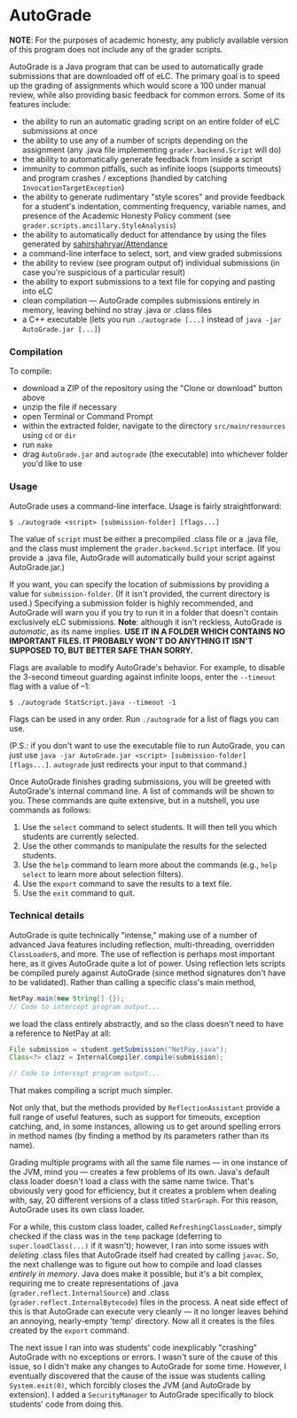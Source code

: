 # AutoGrade
**NOTE**: For the purposes of academic honesty, any publicly available version of this program does not include any of the grader scripts.


AutoGrade is a Java program that can be used to automatically grade submissions that are downloaded off of eLC. The primary goal is to speed up the grading of assignments which would score a 100 under manual review, while also providing basic feedback for common errors. Some of its features include:

* the ability to run an automatic grading script on an entire folder of eLC submissions at once
* the ability to use any of a number of scripts depending on the assignment (any .java file implementing `grader.backend.Script` will do)
* the ability to automatically generate feedback from inside a script
* immunity to common pitfalls, such as infinite loops (supports timeouts) and program crashes / exceptions (handled by catching `InvocationTargetException`)
* the ability to generate rudimentary "style scores" and provide feedback for a student's indentation, commenting frequency, variable names, and presence of the Academic Honesty Policy comment (see `grader.scripts.ancillary.StyleAnalysis`)
* the ability to automatically deduct for attendance by using the files generated by [sahirshahryar/Attendance](https://github.com/sahirshahryar/Attendance)
* a command-line interface to select, sort, and view graded submissions
* the ability to review (see program output of) individual submissions (in case you're suspicious of a particular result)
* the ability to export submissions to a text file for copying and pasting into eLC
* clean compilation — AutoGrade compiles submissions entirely in memory, leaving behind no stray .java or .class files
* a C++ executable (lets you run `./autograde [...]` instead of `java -jar AutoGrade.jar [...]`)


### Compilation
To compile:

* download a ZIP of the repository using the "Clone or download" button above
* unzip the file if necessary
* open Terminal or Command Prompt
* within the extracted folder, navigate to the directory `src/main/resources` using `cd` or `dir`
* run `make`
* drag `AutoGrade.jar` and `autograde` (the executable) into whichever folder you'd like to use


### Usage 
AutoGrade uses a command-line interface. Usage is fairly straightforward:

```
$ ./autograde <script> [submission-folder] [flags...] 
```

The value of `script` must be either a precompiled .class file or a .java file, and the
class must implement the `grader.backend.Script` interface. (If you provide a .java file, 
AutoGrade will automatically build your script against AutoGrade.jar.)

If you want, you can specify the location of submissions by providing a value for
`submission-folder`. (If it isn't provided, the current directory is used.) Specifying
a submission folder is highly recommended, and AutoGrade will warn you if you try to
run it in a folder that doesn't contain exclusively eLC submissions. **Note**: although
it isn't reckless, AutoGrade is *automatic*, as its name implies. **USE IT IN A FOLDER 
WHICH CONTAINS NO IMPORTANT FILES. IT PROBABLY WON'T DO ANYTHING IT ISN'T SUPPOSED TO,
 BUT BETTER SAFE THAN SORRY.** 

Flags are available to modify AutoGrade's behavior. For example, to disable the
3-second timeout guarding against infinite loops, enter the `--timeout` flag with a
value of –1:

```
$ ./autograde StatScript.java --timeout -1
```

Flags can be used in any order. Run `./autograde` for a list of flags you can use.

(P.S.: if you don't want to use the executable file to run AutoGrade, you can just use 
`java -jar AutoGrade.jar <script> [submission-folder] [flags...]`. `autograde` just 
redirects your input to that command.)

Once AutoGrade finishes grading submissions, you will be greeted with AutoGrade's
internal command line. A list of commands will be shown to you. These commands are
quite extensive, but in a nutshell, you use commands as follows:

1. Use the `select` command to select students. It will then tell you which students
are currently selected.
2. Use the other commands to manipulate the results for the selected students.
3. Use the `help` command to learn more about the commands (e.g., `help select` to
learn more about selection filters).
4. Use the `export` command to save the results to a text file.
5. Use the `exit` command to quit.


### Technical details

AutoGrade is quite technically "intense," making use of a number of advanced Java
features including reflection, multi-threading, overridden `ClassLoader`s, and more.
The use of reflection is perhaps most important here, as it gives AutoGrade quite a lot
of power. Using reflection lets scripts be compiled purely against AutoGrade (since 
method signatures don't have to be validated). Rather than calling a specific class's
main method,

```java
NetPay.main(new String[] {});
// Code to intercept program output...
```

we load the class entirely abstractly, and so the class doesn't need to have a reference
to NetPay at all:

```java
File submission = student.getSubmission("NetPay.java");
Class<?> clazz = InternalCompiler.compile(submission);

// Code to intercept program output...
```

That makes compiling a script much simpler.

Not only that, but the methods provided by `ReflectionAssistant` provide a full range
of useful features, such as support for timeouts, exception catching, and, in some
instances, allowing us to get around spelling errors in method names (by finding a
method by its parameters rather than its name).

Grading multiple programs with all the same file names — in one instance of the JVM,
mind you — creates a few problems of its own. Java's default class loader doesn't load
a class with the same name twice. That's obviously very good for efficiency, but it
creates a problem when dealing with, say, 20 different versions of a class titled 
`StarGraph`. For this reason, AutoGrade uses its own class loader. 

For a while, this custom class loader, called `RefreshingClassLoader`, simply checked 
if the class was in the `temp` package (deferring to `super.loadClass(...)` if it 
wasn't); however, I ran into some issues with *deleting* .class files that AutoGrade
itself had created by calling `javac`. So, the next challenge was to figure out how
to compile and load classes *entirely in memory*. Java does make it possible, but it's
a bit complex, requiring me to create representations of .java 
(`grader.reflect.InternalSource`) and .class (`grader.reflect.InternalBytecode`) 
files in the process. A neat side effect of this is that AutoGrade can execute very 
cleanly — it no longer leaves behind an annoying, nearly-empty 'temp' directory. Now all
it creates is the files created by the `export` command.

The next issue I ran into was students' code inexplicably "crashing" AutoGrade with no exceptions or errors. I wasn't sure of the cause of this issue, so I didn't make any changes to AutoGrade for some time. However, I eventually discovered that the cause of the issue was students calling `System.exit(0)`, which forcibly closes the JVM (and AutoGrade by extension). I added a `SecurityManager` to AutoGrade specifically to block students' code from doing this.